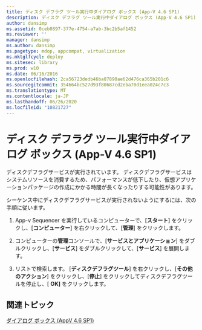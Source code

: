 ```yaml
---
title: ディスク デフラグ ツール実行中ダイアログ ボックス (App-V 4.6 SP1)
description: ディスク デフラグ ツール実行中ダイアログ ボックス (App-V 4.6 SP1)
author: dansimp
ms.assetid: 0ceb0897-377e-4754-a7ab-3bc2b5af1452
ms.reviewer: ''
manager: dansimp
ms.author: dansimp
ms.pagetype: mdop, appcompat, virtualization
ms.mktglfcycl: deploy
ms.sitesec: library
ms.prod: w10
ms.date: 06/16/2016
ms.openlocfilehash: 2ca56723dedb46ba87890ae62d476ca365b201c6
ms.sourcegitcommit: 354664bc527d93f80687cd2eba70d1eea024c7c3
ms.translationtype: MT
ms.contentlocale: ja-JP
ms.lasthandoff: 06/26/2020
ms.locfileid: "10821727"
---
```

# ディスク デフラグ ツール実行中ダイアログ ボックス (App-V 4.6 SP1)


ディスクデフラグサービスが実行されています。 ディスクデフラグサービスはシステムリソースを消費するため、パフォーマンスが低下したり、仮想アプリケーションパッケージの作成にかかる時間が長くなったりする可能性があります。

シーケンス中にディスクデフラグサービスが実行されないようにするには、次の手順に従います。

1.  App-v Sequencer を実行しているコンピューターで、[**スタート**] をクリックし、[**コンピューター**] を右クリックして、[**管理**] をクリックします。

2.  コンピューターの**管理**コンソールで、[**サービスとアプリケーション**] をダブルクリックし、[**サービス**] をダブルクリックして、[**サービス**] を展開します。

3.  リストで検索します。 [**ディスクデフラグツール**] を右クリックし、[**その他のアクション**] をクリックし、[**停止**] をクリックしてディスクデフラグツールを停止し、[ **OK]** をクリックします。

## 関連トピック


[ダイアログ ボックス (AppV 4.6 SP1)](dialog-boxes--appv-46-sp1-.md)

 

 





